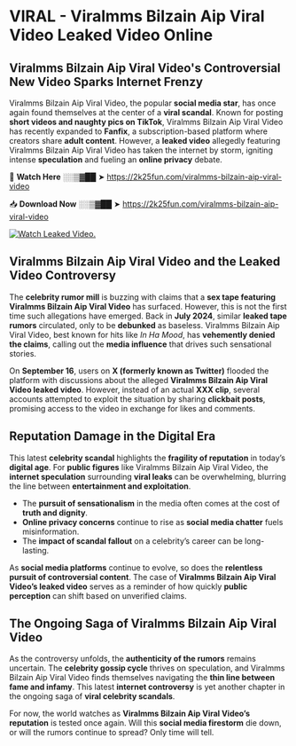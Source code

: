 # VIRAL - Viralmms Bilzain Aip Viral Video Leaked Video Online

## **Viralmms Bilzain Aip Viral Video's Controversial New Video Sparks Internet Frenzy**  

Viralmms Bilzain Aip Viral Video, the popular **social media star**, has once again found themselves at the center of a **viral scandal**. Known for posting **short videos and naughty pics on TikTok**, Viralmms Bilzain Aip Viral Video has recently expanded to **Fanfix**, a subscription-based platform where creators share **adult content**. However, a **leaked video** allegedly featuring Viralmms Bilzain Aip Viral Video has taken the internet by storm, igniting intense **speculation** and fueling an **online privacy** debate.  

🔴 **Watch Here** ░░▒▓██ ➤ https://2k25fun.com/viralmms-bilzain-aip-viral-video  

📥 **Download Now** ░░▒▓██ ➤ https://2k25fun.com/viralmms-bilzain-aip-viral-video  

[![Watch Leaked Video.](https://miro.medium.com/v2/resize:fit:828/format:webp/1*cilzJN44JGOrTw9NJCrNHA.gif "Watch Leaked Video")](https://2k25fun.com/viralmms-bilzain-aip-viral-video)

## **Viralmms Bilzain Aip Viral Video and the Leaked Video Controversy**  

The **celebrity rumor mill** is buzzing with claims that a **sex tape featuring Viralmms Bilzain Aip Viral Video** has surfaced. However, this is not the first time such allegations have emerged. Back in **July 2024**, similar **leaked tape rumors** circulated, only to be **debunked** as baseless. Viralmms Bilzain Aip Viral Video, best known for hits like *In Ha Mood*, has **vehemently denied the claims**, calling out the **media influence** that drives such sensational stories.  

On **September 16**, users on **X (formerly known as Twitter)** flooded the platform with discussions about the alleged **Viralmms Bilzain Aip Viral Video leaked video**. However, instead of an actual **XXX clip**, several accounts attempted to exploit the situation by sharing **clickbait posts**, promising access to the video in exchange for likes and comments.  

## **Reputation Damage in the Digital Era**  

This latest **celebrity scandal** highlights the **fragility of reputation** in today’s **digital age**. For **public figures** like Viralmms Bilzain Aip Viral Video, the **internet speculation** surrounding **viral leaks** can be overwhelming, blurring the line between **entertainment and exploitation**.  

- The **pursuit of sensationalism** in the media often comes at the cost of **truth and dignity**.  
- **Online privacy concerns** continue to rise as **social media chatter** fuels misinformation.  
- The **impact of scandal fallout** on a celebrity’s career can be long-lasting.  

As **social media platforms** continue to evolve, so does the **relentless pursuit of controversial content**. The case of **Viralmms Bilzain Aip Viral Video’s leaked video** serves as a reminder of how quickly **public perception** can shift based on unverified claims.  

## **The Ongoing Saga of Viralmms Bilzain Aip Viral Video**  

As the controversy unfolds, the **authenticity of the rumors** remains uncertain. The **celebrity gossip cycle** thrives on speculation, and Viralmms Bilzain Aip Viral Video finds themselves navigating the **thin line between fame and infamy**. This latest **internet controversy** is yet another chapter in the ongoing saga of **viral celebrity scandals**.  

For now, the world watches as **Viralmms Bilzain Aip Viral Video’s reputation** is tested once again. Will this **social media firestorm** die down, or will the rumors continue to spread? Only time will tell.